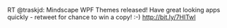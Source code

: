 <!--
id: 278640293
link: http://kevinisom.info/post/278640293/rt-traskjd-mindscape-wpf-themes-released-have
slug: rt-traskjd-mindscape-wpf-themes-released-have
date: Fri Dec 11 2009 19:50:41 GMT+1300 (NZDT)
raw: {"blog_name":"kevinisom","id":278640293,"post_url":"http://kevinisom.info/post/278640293/rt-traskjd-mindscape-wpf-themes-released-have","slug":"rt-traskjd-mindscape-wpf-themes-released-have","type":"text","date":"2009-12-11 06:50:41 GMT","timestamp":1260514241,"state":"published","format":"html","reblog_key":"SyadIv4r","tags":[],"short_url":"http://tmblr.co/Zw68YyGcxQb","highlighted":[],"feed_item":"http://twitter.com/kev_nz/statuses/6552653163","from_feed_id":"650289","note_count":0,"title":null,"body":"<p>RT @traskjd: Mindscape WPF Themes released! Have great looking apps quickly - retweet for chance to win a copy! :-) <a href=\"http://bit.ly/7HlTwl\" target=\"_blank\">http://bit.ly/7HlTwl</a></p>"}
publish: 2009-12-011
tags: 
title: null
-->


RT @traskjd: Mindscape WPF Themes released! Have great looking apps
quickly - retweet for chance to win a copy! :-) <http://bit.ly/7HlTwl>


